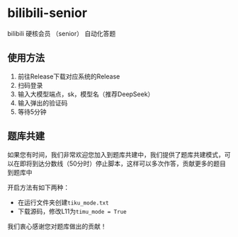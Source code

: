 # bilibili-senior
bilibili 硬核会员 （senior） 自动化答题

## 使用方法

1. 前往Release下载对应系统的Release
2. 扫码登录
3. 输入大模型端点，sk，模型名（推荐DeepSeek）
4. 输入弹出的验证码
5. 等待5分钟

## 题库共建

如果您有时间，我们非常欢迎您加入到题库共建中，我们提供了题库共建模式，可以在即将到达分数线（50分时）停止脚本，这样可以多次作答，贡献更多的题目到题库中

开启方法有如下两种：

- 在运行文件夹创建`tiku_mode.txt`
- 下载源码，修改L11为`timu_mode = True`

我们衷心感谢您对题库做出的贡献！
